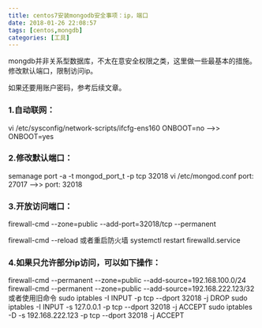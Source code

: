 ```yaml
---
title: centos7安装mongodb安全事项：ip，端口
date: 2018-01-26 22:08:57
tags: [centos,mongdb]
categories: [工具]
---
```


mongdb并非关系型数据库，不太在意安全权限之类，这里做一些最基本的措施。修改默认端口，限制访问ip。<!-- more -->

如果还要用账户密码，参考后续文章。

### 1.自动联网： 

vi /etc/sysconfig/network-scripts/ifcfg-ens160
ONBOOT=no -->> ONBOOT=yes

### 2.修改默认端口：

semanage port -a -t mongod_port_t -p tcp 32018
vi /etc/mongod.conf 
port: 27017 -->> port: 32018

### 3.开放访问端口：

firewall-cmd --zone=public --add-port=32018/tcp --permanent

firewall-cmd --reload
或者重启防火墙
systemctl restart firewalld.service

### 4.如果只允许部分ip访问，可以如下操作：

firewall-cmd --permanent --zone=public --add-source=192.168.100.0/24
firewall-cmd --permanent --zone=public --add-source=192.168.222.123/32
或者使用旧命令
sudo iptables -I INPUT -p tcp --dport 32018 -j DROP
sudo iptables -I INPUT -s 127.0.0.1 -p tcp --dport 32018 -j ACCEPT
sudo iptables -D -s 192.168.222.123 -p tcp --dport 32018 -j ACCEPT